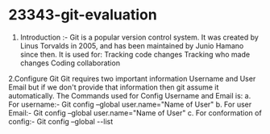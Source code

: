 # 23343-git-evaluation

1. Introduction :- Git is a popular version control system. It was created by Linus Torvalds in 2005, and has been maintained by Junio Hamano since then.
   It is used for:
   Tracking code changes
   Tracking who made changes
   Coding collaboration

2.Configure Git
Git requires two important information Username and User Email but if we don't provide that information then git assume it automatically.
The Commands used for Config Username and Email is:
a. For username:-
Git config –global user.name="Name of User"
b. For user Email:-
Git config –global user.name="Name of User"
c. For conformation of config:-
Git config –global --list
